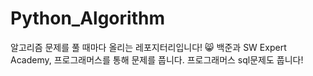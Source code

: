 # Python_Algorithm
알고리즘 문제를 풀 때마다 올리는 레포지터리입니다! :smile_cat:
백준과 SW Expert Academy, 프로그래머스를 통해 문제를 풉니다.
프로그래머스 sql문제도 풉니다!
